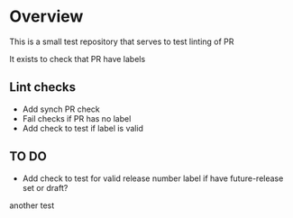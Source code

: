 # Overview

This is a small test repository that serves to test linting of PR

It exists to check that PR have labels

## Lint checks

- Add synch PR check
- Fail checks if PR has no label
- Add check to test if label is valid

## TO DO

- Add check to test for valid release number label if have future-release set or
  draft?

another test
